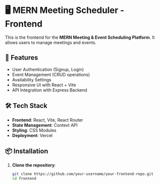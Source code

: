 # 🖥️ MERN Meeting Scheduler - Frontend

This is the frontend for the **MERN Meeting & Event Scheduling Platform**. It
allows users to manage meetings and events.

## 🚀 Features

- User Authentication (Signup, Login)
- Event Management (CRUD operations)
- Availability Settings
- Responsive UI with React + Vite
- API Integration with Express Backend

## 🛠 Tech Stack

- **Frontend**: React, Vite, React Router
- **State Management**: Context API
- **Styling**: CSS Modules
- **Deployment**: Vercel

## 📦 Installation

1. **Clone the repository**:
   ```bash
   git clone https://github.com/your-username/your-frontend-repo.git
   cd frontend
   ```
